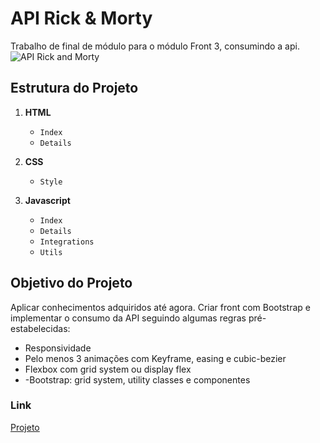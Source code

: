 # API Rick & Morty

Trabalho de final de módulo para o módulo Front 3, consumindo a api.
<img src="./assets/demo.mp4" alt="API Rick and Morty">

## Estrutura do Projeto

1. **HTML**
    - `Index`
    - `Details`

2. **CSS**
    - `Style`

3. **Javascript**
    - `Index`
    - `Details`
    - `Integrations`
    - `Utils`


## Objetivo do Projeto
Aplicar conhecimentos adquiridos até agora. Criar front com Bootstrap e implementar o consumo da API seguindo algumas regras pré-estabelecidas:
- Responsividade
- Pelo menos 3 animações com Keyframe, easing e cubic-bezier
- Flexbox com grid system ou display flex
- -Bootstrap: grid system, utility classes e componentes

### Link
[Projeto](https://)
